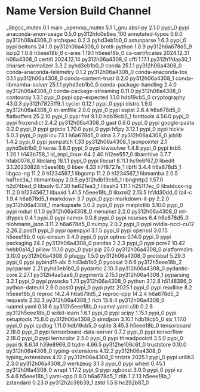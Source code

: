 # Name                    Version                   Build  Channel
_libgcc_mutex             0.1                        main
_openmp_mutex             5.1                       1_gnu
absl-py                   2.1.0                    pypi_0    pypi
anaconda-anon-usage       0.5.0           py312hfc0e8ea_100
annotated-types           0.6.0           py312h06a4308_0
archspec                  0.2.3              pyhd3eb1b0_0
astunparse                1.6.3                    pypi_0    pypi
boltons                   24.1.0          py312h06a4308_0
brotli-python             1.0.9           py312h6a678d5_9
bzip2                     1.0.8                h5eee18b_6
c-ares                    1.19.1               h5eee18b_0
ca-certificates           2024.12.31           h06a4308_0
certifi                   2024.12.14      py312h06a4308_0
cffi                      1.17.1          py312h1fdaa30_1
charset-normalizer        3.3.2              pyhd3eb1b0_0
conda                     25.1.1          py312h06a4308_0
conda-anaconda-telemetry  0.1.2           py312h06a4308_0
conda-anaconda-tos        0.1.1           py312h06a4308_0
conda-content-trust       0.2.0           py312h06a4308_1
conda-libmamba-solver     25.1.1             pyhd3eb1b0_0
conda-package-handling    2.4.0           py312h06a4308_0
conda-package-streaming   0.11.0          py312h06a4308_0
contourpy                 1.3.1                    pypi_0    pypi
cpp-expected              1.1.0                hdb19cb5_0
cryptography              43.0.3          py312h7825ff9_1
cycler                    0.12.1                   pypi_0    pypi
distro                    1.9.0           py312h06a4308_0
et-xmlfile                2.0.0                    pypi_0    pypi
expat                     2.6.4                h6a678d5_0
flatbuffers               25.2.10                  pypi_0    pypi
fmt                       9.1.0                hdb19cb5_1
fonttools                 4.56.0                   pypi_0    pypi
frozendict                2.4.2           py312h06a4308_0
gast                      0.6.0                    pypi_0    pypi
google-pasta              0.2.0                    pypi_0    pypi
grpcio                    1.70.0                   pypi_0    pypi
h5py                      3.12.1                   pypi_0    pypi
hickle                    5.0.3                    pypi_0    pypi
icu                       73.1                 h6a678d5_0
idna                      3.7             py312h06a4308_0
joblib                    1.4.2                    pypi_0    pypi
jsonpatch                 1.33            py312h06a4308_1
jsonpointer               2.1                pyhd3eb1b0_0
keras                     3.8.0                    pypi_0    pypi
kiwisolver                1.4.8                    pypi_0    pypi
krb5                      1.20.1               h143b758_1
ld_impl_linux-64          2.40                 h12ee557_0
libarchive                3.7.7                hfab0078_0
libclang                  18.1.1                   pypi_0    pypi
libcurl                   8.11.1               hc9e6f67_0
libedit                   3.1.20230828         h5eee18b_0
libev                     4.33                 h7f8727e_1
libffi                    3.4.4                h6a678d5_1
libgcc-ng                 11.2.0               h1234567_1
libgomp                   11.2.0               h1234567_1
libmamba                  2.0.5                haf1ee3a_1
libmambapy                2.0.5           py312hdb19cb5_1
libnghttp2                1.57.0               h2d74bed_0
libsolv                   0.7.30               he621ea3_1
libssh2                   1.11.1               h251f7ec_0
libstdcxx-ng              11.2.0               h1234567_1
libuuid                   1.41.5               h5eee18b_0
libxml2                   2.13.5               hfdd30dd_0
lz4-c                     1.9.4                h6a678d5_1
markdown                  3.7                      pypi_0    pypi
markdown-it-py            2.2.0           py312h06a4308_1
markupsafe                3.0.2                    pypi_0    pypi
matplotlib                3.10.0                   pypi_0    pypi
mdurl                     0.1.0           py312h06a4308_0
menuinst                  2.2.0           py312h06a4308_0
ml-dtypes                 0.4.1                    pypi_0    pypi
namex                     0.0.8                    pypi_0    pypi
ncurses                   6.4                  h6a678d5_0
nlohmann_json             3.11.2               h6a678d5_0
numpy                     2.0.2                    pypi_0    pypi
nvidia-nccl-cu12          2.26.2.post1             pypi_0    pypi
openpyxl                  3.1.5                    pypi_0    pypi
openssl                   3.0.15               h5eee18b_0
opt-einsum                3.4.0                    pypi_0    pypi
optree                    0.14.0                   pypi_0    pypi
packaging                 24.2            py312h06a4308_0
pandas                    2.2.3                    pypi_0    pypi
pcre2                     10.42                hebb0a14_1
pillow                    11.1.0                   pypi_0    pypi
pip                       25.0            py312h06a4308_0
platformdirs              3.10.0          py312h06a4308_0
pluggy                    1.5.0           py312h06a4308_0
protobuf                  5.29.3                   pypi_0    pypi
pybind11-abi              5                    hd3eb1b0_0
pycosat                   0.6.6           py312h5eee18b_2
pycparser                 2.21               pyhd3eb1b0_0
pydantic                  2.10.3          py312h06a4308_0
pydantic-core             2.27.1          py312h4aa5aa6_0
pygments                  2.15.1          py312h06a4308_1
pyparsing                 3.2.1                    pypi_0    pypi
pysocks                   1.7.1           py312h06a4308_0
python                    3.12.8               h5148396_0
python-dateutil           2.9.0.post0              pypi_0    pypi
pytz                      2025.1                   pypi_0    pypi
readline                  8.2                  h5eee18b_0
reproc                    14.2.4               h6a678d5_2
reproc-cpp                14.2.4               h6a678d5_2
requests                  2.32.3          py312h06a4308_1
rich                      13.9.4          py312h06a4308_0
ruamel.yaml               0.18.6          py312h5eee18b_0
ruamel.yaml.clib          0.2.8           py312h5eee18b_0
scikit-learn              1.6.1                    pypi_0    pypi
scipy                     1.15.1                   pypi_0    pypi
setuptools                75.8.0          py312h06a4308_0
simdjson                  3.10.1               hdb19cb5_0
six                       1.17.0                   pypi_0    pypi
spdlog                    1.11.0               hdb19cb5_0
sqlite                    3.45.3               h5eee18b_0
tensorboard               2.18.0                   pypi_0    pypi
tensorboard-data-server   0.7.2                    pypi_0    pypi
tensorflow                2.18.0                   pypi_0    pypi
termcolor                 2.5.0                    pypi_0    pypi
threadpoolctl             3.5.0                    pypi_0    pypi
tk                        8.6.14               h39e8969_0
tqdm                      4.66.5          py312he106c6f_0
truststore                0.10.0          py312h06a4308_0
typing-extensions         4.12.2          py312h06a4308_0
typing_extensions         4.12.2          py312h06a4308_0
tzdata                    2025.1                   pypi_0    pypi
urllib3                   2.3.0           py312h06a4308_0
werkzeug                  3.1.3                    pypi_0    pypi
wheel                     0.45.1          py312h06a4308_0
wrapt                     1.17.2                   pypi_0    pypi
xgboost                   3.0.0                    pypi_0    pypi
xz                        5.4.6                h5eee18b_1
yaml-cpp                  0.8.0                h6a678d5_1
zlib                      1.2.13               h5eee18b_1
zstandard                 0.23.0          py312h2c38b39_1
zstd                      1.5.6                hc292b87_0
